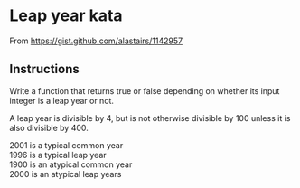 # Leap year kata

From https://gist.github.com/alastairs/1142957

## Instructions

Write a function that returns true or false depending on whether its input integer is a leap year or not.

A leap year is divisible by 4, but is not otherwise divisible by 100 unless it is also divisible by 400.

2001 is a typical common year  
1996 is a typical leap year  
1900 is an atypical common year   
2000 is an atypical leap years  